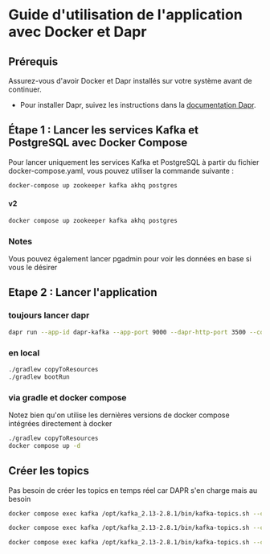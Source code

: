 # Guide d'utilisation de l'application avec Docker et Dapr

## Prérequis

Assurez-vous d'avoir Docker et Dapr installés sur votre système avant de continuer.

- Pour installer Dapr, suivez les instructions dans la [documentation Dapr](https://docs.dapr.io/getting-started/install-dapr-cli/).

## Étape 1 : Lancer les services Kafka et PostgreSQL avec Docker Compose

Pour lancer uniquement les services Kafka et PostgreSQL à partir du fichier docker-compose.yaml, vous pouvez utiliser la commande suivante :

```bash
docker-compose up zookeeper kafka akhq postgres
```

#### v2
```bash
docker compose up zookeeper kafka akhq postgres
```

### Notes
Vous pouvez également lancer pgadmin pour voir les données en base si vous le désirer

## Etape 2 : Lancer l'application

### toujours lancer dapr

```bash
dapr run --app-id dapr-kafka --app-port 9000 --dapr-http-port 3500 --config src\main\resources\dapr\config.yaml --resources-path src\main\resources\dapr\components
```

### en local

```bash
./gradlew copyToResources
./gradlew bootRun
```
### via gradle et docker compose

Notez bien qu'on utilise les dernières versions de docker compose intégrées directement à docker

```bash
./gradlew copyToResources
docker compose up -d
```

## Créer les topics 

Pas besoin de créer les topics en temps réel car DAPR s'en charge mais au besoin

```bash
docker compose exec kafka /opt/kafka_2.13-2.8.1/bin/kafka-topics.sh --create --bootstrap-server kafka:29092 --replication-factor 1 --partitions 1 --topic error-topic

docker compose exec kafka /opt/kafka_2.13-2.8.1/bin/kafka-topics.sh --create --bootstrap-server kafka:29092 --replication-factor 1 --partitions 1 --topic pizza-topic

docker compose exec kafka /opt/kafka_2.13-2.8.1/bin/kafka-topics.sh --create --bootstrap-server kafka:29092 --replication-factor 1 --partitions 1 --topic pasta-topic
```

